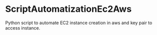 # ScriptAutomatizationEc2Aws
Python script to automate EC2 instance creation in aws and key pair to access instance.

